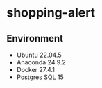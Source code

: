 # shopping-alert

## Environment
- Ubuntu 22.04.5
- Anaconda 24.9.2
- Docker 27.4.1
- Postgres SQL 15
